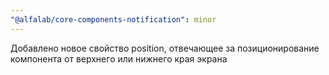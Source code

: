 ```yaml
---
"@alfalab/core-components-notification": minor
---
```


Добавлено новое свойство position, отвечающее за позиционирование компонента от верхнего или нижнего края экрана
